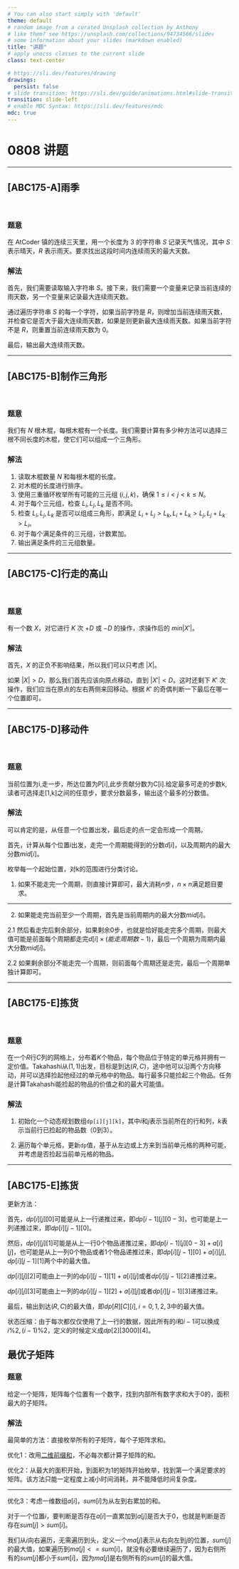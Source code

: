 ```yaml
---
# You can also start simply with 'default'
theme: default
# random image from a curated Unsplash collection by Anthony
# like them? see https://unsplash.com/collections/94734566/slidev
# some information about your slides (markdown enabled)
title: "讲题"
# apply unocss classes to the current slide
class: text-center

# https://sli.dev/features/drawing
drawings:
  persist: false
# slide transition: https://sli.dev/guide/animations.html#slide-transitions
transition: slide-left
# enable MDC Syntax: https://sli.dev/features/mdc
mdc: true
---
```


# 0808 讲题

---

## \[ABC175-A\]雨季

<br>


### 题意

在 AtCoder 镇的连续三天里，用一个长度为 3 的字符串 $S$ 记录天气情况，其中 $S$ 表示晴天，$R$ 表示雨天。要求找出这段时间内连续雨天的最大天数。


### 解法

首先，我们需要读取输入字符串 $S$。接下来，我们需要一个变量来记录当前连续的雨天数，另一个变量来记录最大连续雨天数。

通过遍历字符串 $S$ 的每一个字符，如果当前字符是 $R$，则增加当前连续雨天数，并检查它是否大于最大连续雨天数，如果是则更新最大连续雨天数。如果当前字符不是 $R$，则重置当前连续雨天数为 0。

最后，输出最大连续雨天数。


---

## \[ABC175-B\]制作三角形

<br>


### 题意

我们有 $N$ 根木棍，每根木棍有一个长度。我们需要计算有多少种方法可以选择三根不同长度的木棍，使它们可以组成一个三角形。

### 解法

1. 读取木棍数量 $N$ 和每根木棍的长度。
2. 对木棍的长度进行排序。
3. 使用三重循环枚举所有可能的三元组 $(i, j, k)$，确保 $1 \leq i < j < k \leq N$。
4. 对于每个三元组，检查 $L_i, L_j, L_k$ 是否不同。
5. 检查 $L_i, L_j, L_k$ 是否可以组成三角形，即满足 $L_i + L_j > L_k, L_i + L_k > L_j, L_j + L_k > L_i$。
6. 对于每个满足条件的三元组，计数累加。
7. 输出满足条件的三元组数量。



---

## \[ABC175-C\]行走的高山

<br>


### 题意

有一个数 $X$，对它进行 $K$ 次 $+D$ 或 $-D$ 的操作，求操作后的 $min |X'|$。


### 解法


首先，$X$ 的正负不影响结果，所以我们可以只考虑 $|X|$。

如果 $|X| > D$，那么我们首先应该向原点移动，直到 $|X'| < D$。这时还剩下 $K'$ 次操作，我们应当在原点的左右两侧来回移动。根据 $K'$ 的奇偶判断一下最后在哪一个位置即可。

---

## \[ABC175-D\]移动件

<br>


### 题意

当前位置为i,走一步，所达位置为P[i],此步贡献分数为C[i].给定最多可走的步数k,读者可选择走[1,k]之间的任意步，要求分数最多，输出这个最多的分数值。

### 解法

可以肯定的是，从任意一个位置出发，最后走的点一定会形成一个周期。

首先，计算从每个位置$i$出发，走完一个周期能得到的分数$d[i]$，以及周期内的最大分数$mid[i]$。

枚举每一个起始位置，对k的范围进行分类讨论。

1. 如果不能走完一个周期，则直接计算即可，最大消耗$n$步，$n \times n$满足题目要求。

--- 

2. 如果能走完当前至少一个周期，首先是当前周期内的最大分数$mid[i]$。

2.1 然后看走完后剩余部分，如果剩余0步，也就是恰好能走完多个周期，则最大值可能是前面每个周期都走完$d[i] \times (能走周期数 -1)$，最后一个周期为周期内最大分数$mid[i]$。

2.2 如果剩余部分不能走完一个周期，则前面每个周期还是走完，最后一个周期单独计算即可。






---

##  \[ABC175-E\]拣货

<br>


### 题意

在一个$R$行$C$列的网格上，分布着$K$个物品，每个物品位于特定的单元格并拥有一定价值。Takahashi从$(1,1)$出发，目标是到达$(R,C)$，途中他可以沿两个方向移动，并可以选择捡起他经过的单元格中的物品。每行最多只能捡起三个物品。任务是计算Takahashi能捡起的物品的价值之和的最大可能值。


### 解法

1. 初始化一个动态规划数组`dp[i][j][k]`，其中$i$和$j$表示当前所在的行和列，$k$表示当前行已捡起的物品数（$0$到$3$）。

2. 遍历每个单元格，更新`dp`值，基于从左边或上方来到当前单元格的两种可能，并考虑是否捡起当前单元格的物品。


---

##  \[ABC175-E\]拣货

更新方法：

首先，$dp[i][j][0]$可能是从上一行递推过来，即$dp[i-1][j][0-3]$，也可能是上一列递推过来，即$dp[i][j-1][0]$。

然后，$dp[i][j][1]$可能是从上一行0个物品递推过来，即$dp[i-1][j][0-3]+a[i][j]$，也可能是从上一列0个物品或者1个物品递推过来，即$dp[i][j-1][0]+a[i][j],dp[i][j-1][1]$两个中的最大值。

$dp[i][j][2]$可能由上一列的$dp[i][j-1][1]+a[i][j]$或者$dp[i][j-1][2]$递推过来。

$dp[i][j][3]$可能由上一列的$dp[i][j-1][2]+a[i][j]$或者$dp[i][j-1][3]$递推过来。

最后，输出到达$(R,C)$的最大值，即$dp[R][C][i],i=0,1,2,3$中的最大值。

状态压缩：由于每次都仅仅使用了上一行的数据，因此所有的$i$和$i-1$可以换成$i\%2,(i-1)\%2$，定义的时候定义成$dp[2][3000][4]$。



##  最优子矩阵

### 题意

给定一个矩阵，矩阵每个位置有一个数字，找到内部所有数字求和大于0的，面积最大的子矩阵。

### 解法

最简单的方法：直接枚举所有的子矩阵，每个子矩阵求和。

优化1：改用[二维前缀和](https://oi-wiki.org/basic/prefix-sum/#%E4%BA%8C%E7%BB%B4%E5%A4%9A%E7%BB%B4%E5%89%8D%E7%BC%80%E5%92%8C)，不必每次都计算子矩阵的和。

优化2：从最大的面积开始，到面积为1的矩阵开始枚举，找到第一个满足要求的矩阵。该方法只能一定程度上减小时间消耗，并不能降低时间复杂度。

---

优化3：考虑一维数组$a[i]$，$sum[i]$为从左到右累加的和。

对于一个位置$i$，要判断是否存在$a[i]$一直累加到$a[j]$是否大于0，也就是判断是否存在$sum[j]>sum[i]$。

我们从$i$向右遍历，无需遍历到头，定义一个$ma[j]$表示从右向左到$j$的位置，$sum[j]$的最大值，如果遍历到$ma[j]<=sum[i]$，就没有必要继续遍历了，因为右侧所有的$sum[j]$都小于$sum[i]$，因为$ma[j]$是右侧所有的$sum[j]$的最大值。